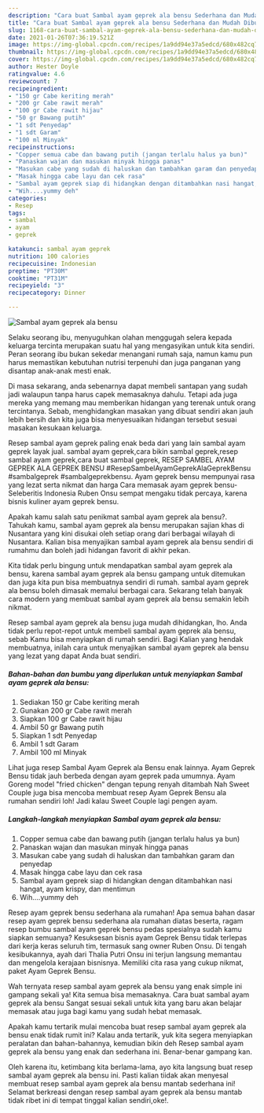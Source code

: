 ```yaml
---
description: "Cara buat Sambal ayam geprek ala bensu Sederhana dan Mudah Dibuat"
title: "Cara buat Sambal ayam geprek ala bensu Sederhana dan Mudah Dibuat"
slug: 1168-cara-buat-sambal-ayam-geprek-ala-bensu-sederhana-dan-mudah-dibuat
date: 2021-01-26T07:36:19.521Z
image: https://img-global.cpcdn.com/recipes/1a9dd94e37a5edcd/680x482cq70/sambal-ayam-geprek-ala-bensu-foto-resep-utama.jpg
thumbnail: https://img-global.cpcdn.com/recipes/1a9dd94e37a5edcd/680x482cq70/sambal-ayam-geprek-ala-bensu-foto-resep-utama.jpg
cover: https://img-global.cpcdn.com/recipes/1a9dd94e37a5edcd/680x482cq70/sambal-ayam-geprek-ala-bensu-foto-resep-utama.jpg
author: Hester Doyle
ratingvalue: 4.6
reviewcount: 7
recipeingredient:
- "150 gr Cabe keriting merah"
- "200 gr Cabe rawit merah"
- "100 gr Cabe rawit hijau"
- "50 gr Bawang putih"
- "1 sdt Penyedap"
- "1 sdt Garam"
- "100 ml Minyak"
recipeinstructions:
- "Copper semua cabe dan bawang putih (jangan terlalu halus ya bun)"
- "Panaskan wajan dan masukan minyak hingga panas"
- "Masukan cabe yang sudah di haluskan dan tambahkan garam dan penyedap"
- "Masak hingga cabe layu dan cek rasa"
- "Sambal ayam geprek siap di hidangkan dengan ditambahkan nasi hangat, ayam krispy, dan mentimun"
- "Wih....yummy deh"
categories:
- Resep
tags:
- sambal
- ayam
- geprek

katakunci: sambal ayam geprek 
nutrition: 100 calories
recipecuisine: Indonesian
preptime: "PT30M"
cooktime: "PT31M"
recipeyield: "3"
recipecategory: Dinner

---
```



![Sambal ayam geprek ala bensu](https://img-global.cpcdn.com/recipes/1a9dd94e37a5edcd/680x482cq70/sambal-ayam-geprek-ala-bensu-foto-resep-utama.jpg)

Selaku seorang ibu, menyuguhkan olahan menggugah selera kepada keluarga tercinta merupakan suatu hal yang mengasyikan untuk kita sendiri. Peran seorang ibu bukan sekedar menangani rumah saja, namun kamu pun harus memastikan kebutuhan nutrisi terpenuhi dan juga panganan yang disantap anak-anak mesti enak.

Di masa  sekarang, anda sebenarnya dapat membeli santapan yang sudah jadi walaupun tanpa harus capek memasaknya dahulu. Tetapi ada juga mereka yang memang mau memberikan hidangan yang terenak untuk orang tercintanya. Sebab, menghidangkan masakan yang dibuat sendiri akan jauh lebih bersih dan kita juga bisa menyesuaikan hidangan tersebut sesuai masakan kesukaan keluarga. 

Resep sambal ayam geprek paling enak beda dari yang lain sambal ayam geprek layak jual. sambal ayam geprek,cara bikin sambal geprek,resep sambal ayam geprek,cara buat sambal geprek, RESEP SAMBEL AYAM GEPREK ALA GEPREK BENSU #ResepSambelAyamGeprekAlaGeprekBensu #sambalgeprek #sambalgeprekbensu. Ayam geprek bensu mempunyai rasa yang lezat serta nikmat dan harga Cara memasak ayam geprek bensu- Seleberitis Indonesia Ruben Onsu sempat mengaku tidak percaya, karena bisnis kuliner ayam geprek bensu.

Apakah kamu salah satu penikmat sambal ayam geprek ala bensu?. Tahukah kamu, sambal ayam geprek ala bensu merupakan sajian khas di Nusantara yang kini disukai oleh setiap orang dari berbagai wilayah di Nusantara. Kalian bisa menyajikan sambal ayam geprek ala bensu sendiri di rumahmu dan boleh jadi hidangan favorit di akhir pekan.

Kita tidak perlu bingung untuk mendapatkan sambal ayam geprek ala bensu, karena sambal ayam geprek ala bensu gampang untuk ditemukan dan juga kita pun bisa membuatnya sendiri di rumah. sambal ayam geprek ala bensu boleh dimasak memalui berbagai cara. Sekarang telah banyak cara modern yang membuat sambal ayam geprek ala bensu semakin lebih nikmat.

Resep sambal ayam geprek ala bensu juga mudah dihidangkan, lho. Anda tidak perlu repot-repot untuk membeli sambal ayam geprek ala bensu, sebab Kamu bisa menyiapkan di rumah sendiri. Bagi Kalian yang hendak membuatnya, inilah cara untuk menyajikan sambal ayam geprek ala bensu yang lezat yang dapat Anda buat sendiri.

<!--inarticleads1-->

##### Bahan-bahan dan bumbu yang diperlukan untuk menyiapkan Sambal ayam geprek ala bensu:

1. Sediakan 150 gr Cabe keriting merah
1. Gunakan 200 gr Cabe rawit merah
1. Siapkan 100 gr Cabe rawit hijau
1. Ambil 50 gr Bawang putih
1. Siapkan 1 sdt Penyedap
1. Ambil 1 sdt Garam
1. Ambil 100 ml Minyak


Lihat juga resep Sambal Ayam Geprek ala Bensu enak lainnya. Ayam Geprek Bensu tidak jauh berbeda dengan ayam geprek pada umumnya. Ayam Goreng model &#34;fried chicken&#34; dengan tepung renyah ditambah Nah Sweet Couple juga bisa mencoba membuat resep Ayam Geprek Bensu ala rumahan sendiri loh! Jadi kalau Sweet Couple lagi pengen ayam. 

<!--inarticleads2-->

##### Langkah-langkah menyiapkan Sambal ayam geprek ala bensu:

1. Copper semua cabe dan bawang putih (jangan terlalu halus ya bun)
1. Panaskan wajan dan masukan minyak hingga panas
1. Masukan cabe yang sudah di haluskan dan tambahkan garam dan penyedap
1. Masak hingga cabe layu dan cek rasa
1. Sambal ayam geprek siap di hidangkan dengan ditambahkan nasi hangat, ayam krispy, dan mentimun
1. Wih....yummy deh


Resep ayam geprek bensu sederhana ala rumahan! Apa semua bahan dasar resep ayam geprek bensu sederhana ala rumahan diatas beserta, ragam resep bumbu sambal ayam geprek bensu pedas spesialnya sudah kamu siapkan semuanya? Kesuksesan bisnis ayam Geprek Bensu tidak terlepas dari kerja keras seluruh tim, termasuk sang owner Ruben Onsu. Di tengah kesibukannya, ayah dari Thalia Putri Onsu ini terjun langsung memantau dan mengelola kerajaan bisnisnya. Memiliki cita rasa yang cukup nikmat, paket Ayam Geprek Bensu. 

Wah ternyata resep sambal ayam geprek ala bensu yang enak simple ini gampang sekali ya! Kita semua bisa memasaknya. Cara buat sambal ayam geprek ala bensu Sangat sesuai sekali untuk kita yang baru akan belajar memasak atau juga bagi kamu yang sudah hebat memasak.

Apakah kamu tertarik mulai mencoba buat resep sambal ayam geprek ala bensu enak tidak rumit ini? Kalau anda tertarik, yuk kita segera menyiapkan peralatan dan bahan-bahannya, kemudian bikin deh Resep sambal ayam geprek ala bensu yang enak dan sederhana ini. Benar-benar gampang kan. 

Oleh karena itu, ketimbang kita berlama-lama, ayo kita langsung buat resep sambal ayam geprek ala bensu ini. Pasti kalian tiidak akan menyesal membuat resep sambal ayam geprek ala bensu mantab sederhana ini! Selamat berkreasi dengan resep sambal ayam geprek ala bensu mantab tidak ribet ini di tempat tinggal kalian sendiri,oke!.

